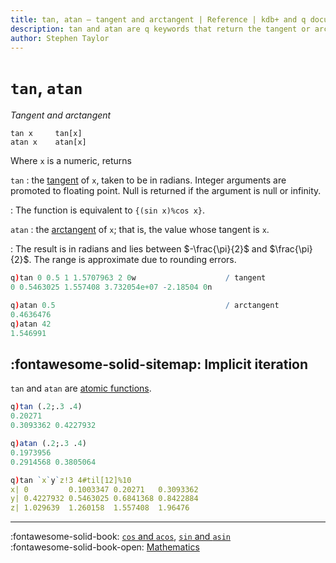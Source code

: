 ```yaml
---
title: tan, atan – tangent and arctangent | Reference | kdb+ and q documentation
description: tan and atan are q keywords that return the tangent or arctangent of their argument.
author: Stephen Taylor
---
```

# `tan`, `atan`



_Tangent and arctangent_


```syntax
tan x     tan[x]
atan x    atan[x]
```

Where `x` is a numeric, returns 

`tan`
: the [tangent](https://en.wikipedia.org/wiki/Tangent) of `x`, taken to be in radians. Integer arguments are promoted to floating point. Null is returned if the argument is null or infinity.

: The function is equivalent to `{(sin x)%cos x}`.

`atan`
: the [arctangent](https://en.wikipedia.org/wiki/Inverse_trigonometric_functions#Basic_properties) of `x`; that is, the value whose tangent is `x`. 

: The result is in radians and lies between $-\frac{\pi}{2}$ and $\frac{\pi}{2}$. The range is approximate due to rounding errors.

```q
q)tan 0 0.5 1 1.5707963 2 0w                    / tangent
0 0.5463025 1.557408 3.732054e+07 -2.18504 0n

q)atan 0.5                                      / arctangent
0.4636476
q)atan 42
1.546991
```


## :fontawesome-solid-sitemap: Implicit iteration

`tan` and `atan` are [atomic functions](../basics/atomic.md).

```q
q)tan (.2;.3 .4)
0.20271
0.3093362 0.4227932

q)atan (.2;.3 .4)
0.1973956
0.2914568 0.3805064

q)tan `x`y`z!3 4#til[12]%10
x| 0         0.1003347 0.20271   0.3093362
y| 0.4227932 0.5463025 0.6841368 0.8422884
z| 1.029639  1.260158  1.557408  1.96476
```


----

:fontawesome-solid-book:
[`cos` and `acos`](cos.md),
[`sin` and `asin`](sin.md)
<br>
:fontawesome-solid-book-open:
[Mathematics](../basics/math.md)

